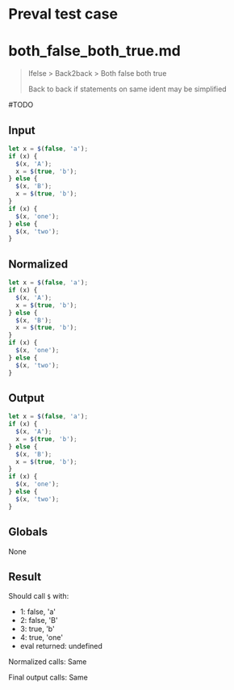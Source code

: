 # Preval test case

# both_false_both_true.md

> Ifelse > Back2back > Both false both true
>
> Back to back if statements on same ident may be simplified

#TODO

## Input

`````js filename=intro
let x = $(false, 'a');
if (x) {
  $(x, 'A');
  x = $(true, 'b');
} else {
  $(x, 'B');
  x = $(true, 'b');
}
if (x) {
  $(x, 'one');
} else {
  $(x, 'two');
}
`````

## Normalized

`````js filename=intro
let x = $(false, 'a');
if (x) {
  $(x, 'A');
  x = $(true, 'b');
} else {
  $(x, 'B');
  x = $(true, 'b');
}
if (x) {
  $(x, 'one');
} else {
  $(x, 'two');
}
`````

## Output

`````js filename=intro
let x = $(false, 'a');
if (x) {
  $(x, 'A');
  x = $(true, 'b');
} else {
  $(x, 'B');
  x = $(true, 'b');
}
if (x) {
  $(x, 'one');
} else {
  $(x, 'two');
}
`````

## Globals

None

## Result

Should call `$` with:
 - 1: false, 'a'
 - 2: false, 'B'
 - 3: true, 'b'
 - 4: true, 'one'
 - eval returned: undefined

Normalized calls: Same

Final output calls: Same
